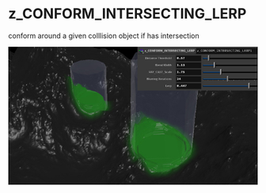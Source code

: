 # z_CONFORM_INTERSECTING_LERP

conform around a given colllision object if has intersection

![z_CONFORM_INTERSECTING_LERP](https://raw.githubusercontent.com/CorvaeOboro/zenv/master/hip/z_CONFORM_INTERSECTING_LERP/z_CONFORM_INTERSECTING_LERP.jpg?raw=true "z_CONFORM_INTERSECTING_LERP")